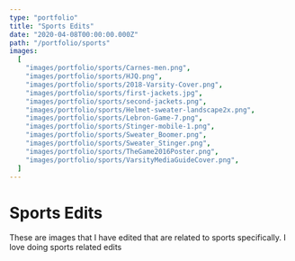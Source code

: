 ```yaml
---
type: "portfolio"
title: "Sports Edits"
date: "2020-04-08T00:00:00.000Z"
path: "/portfolio/sports"
images:
  [
    "images/portfolio/sports/Carnes-men.png",
    "images/portfolio/sports/HJQ.png",
    "images/portfolio/sports/2018-Varsity-Cover.png",
    "images/portfolio/sports/first-jackets.jpg",
    "images/portfolio/sports/second-jackets.png",
    "images/portfolio/sports/Helmet-sweater-landscape2x.png",
    "images/portfolio/sports/Lebron-Game-7.png",
    "images/portfolio/sports/Stinger-mobile-1.png",
    "images/portfolio/sports/Sweater_Boomer.png",
    "images/portfolio/sports/Sweater_Stinger.png",
    "images/portfolio/sports/TheGame2016Poster.png",
    "images/portfolio/sports/VarsityMediaGuideCover.png",
  ]
---
```


# Sports Edits

These are images that I have edited that are related to sports specifically. I love doing sports related edits
